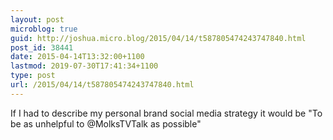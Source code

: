```yaml
---
layout: post
microblog: true
guid: http://joshua.micro.blog/2015/04/14/t587805474243747840.html
post_id: 38441
date: 2015-04-14T13:32:00+1100
lastmod: 2019-07-30T17:41:34+1100
type: post
url: /2015/04/14/t587805474243747840.html
---
```

If I had to describe my personal brand social media strategy it would be "To be as unhelpful to @MolksTVTalk as possible"
